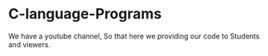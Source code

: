 # C-language-Programs
We have a youtube channel,
So that here we providing our code to
Students and viewers.
